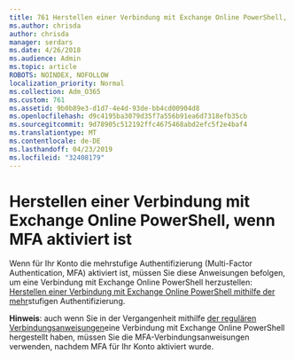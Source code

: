 ```yaml
---
title: 761 Herstellen einer Verbindung mit Exchange Online PowerShell, wenn MFA aktiviert ist
ms.author: chrisda
author: chrisda
manager: serdars
ms.date: 4/26/2018
ms.audience: Admin
ms.topic: article
ROBOTS: NOINDEX, NOFOLLOW
localization_priority: Normal
ms.collection: Adm_O365
ms.custom: 761
ms.assetid: 9b0b89e3-d1d7-4e4d-93de-bb4cd00904d8
ms.openlocfilehash: d9c4195ba3079d35f7a556b91ea6d7318efb35cb
ms.sourcegitcommit: 9d78905c512192ffc4675468abd2efc5f2e4baf4
ms.translationtype: MT
ms.contentlocale: de-DE
ms.lasthandoff: 04/23/2019
ms.locfileid: "32408179"
---
```

# <a name="connect-to-exchange-online-powershell-when-mfa-is-enabled"></a>Herstellen einer Verbindung mit Exchange Online PowerShell, wenn MFA aktiviert ist

Wenn für Ihr Konto die mehrstufige Authentifizierung (Multi-Factor Authentication, MFA) aktiviert ist, müssen Sie diese Anweisungen befolgen, um eine Verbindung mit Exchange Online PowerShell herzustellen: [Herstellen einer Verbindung mit Exchange Online PowerShell mithilfe der mehr](https://docs.microsoft.com/powershell/exchange/exchange-online/connect-to-exchange-online-powershell/mfa-connect-to-exchange-online-powershell)stufigen Authentifizierung.

**Hinweis**: auch wenn Sie in der Vergangenheit mithilfe [der regulären Verbindungsanweisungen](https://docs.microsoft.com/powershell/exchange/exchange-online/connect-to-exchange-online-powershell/connect-to-exchange-online-powershell)eine Verbindung mit Exchange Online PowerShell hergestellt haben, müssen Sie die MFA-Verbindungsanweisungen verwenden, nachdem MFA für Ihr Konto aktiviert wurde.

